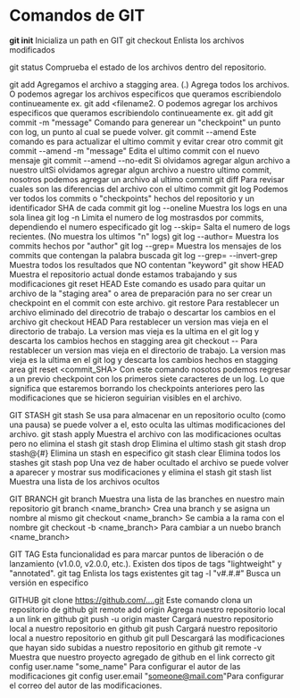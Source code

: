 # Comandos de GIT

**git init** 				Inicializa un path en GIT
git checkout				Enlista los archivos modificados

git status				Comprueba el estado de los archivos dentro del repositorio.

git add					Agregamos el archivo a stagging area. (.) Agrega todos los archivos. O podemos agregar los archivos especificos que queramos escribiendolo continueamente ex. git add <filename1> <filename2. O podemos agregar los archivos especificos que queramos escribiendolo continueamente ex. git add <filename1> <filename2>
git commit -m "message"			Comando para generear un "checkpoint" un punto con log, un punto al cual se puede volver.
git commit --amend			Este comando es para actualizar el ultimo commit y evitar crear otro commit
git commit --amend -m "message"		Edita el ultimo commit con el nuevo mensaje
git commit --amend --no-edit		Si olvidamos agregar algun archivo a nuestro ultSi olvidamos agregar algun archivo a nuestro ultimo commit, nosotros podemos agregar un archivo al ultimo commit
git diff <filename>			Para revisar cuales son las diferencias del archivo con el ultimo commit
git log					Podemos ver todos los commits o "checkpoints" hechos del repositorio y un identificador SHA de cada commit
git log --oneline			Muestra los logs en una sola linea
git log -n				Limita el numero de log mostrasdos por commits, dependiendo el numero especificado
git log --skip=<number>			Salta el numero de logs recientes. (No muestra los ultimos "n" logs)
git log --author=<author>		Muestra los commits hechos por "author"
git log --grep=<keyword>		Muestra los mensajes de los commits que contengan la palabra buscada
git log --grep=<keyword> --invert-grep	Muestra todos los resultados que NO contentan "keyword"
git show HEAD				Muestra el repositorio actual donde estamos trabajando y sus modificaciones
git reset HEAD <filename>		Este comando es usado para quitar un archivo de la "staging area" o area de preparación para no ser crear un checkpoint en el commit con este archivo.
git restore <filename>			Para restablecer un archivo eliminado del direcotrio de trabajo o descartar los cambios en el archivo
git checkout HEAD <filename>		Para restablecer un version mas vieja en el directorio de trabajo. La version mas vieja es la ultima en el git log y descarta los cambios hechos en stagging area
git checkout --<filename>		Para restablecer un version mas vieja en el directorio de trabajo. La version mas vieja es la ultima en el git log y descarta los cambios hechos en stagging area
git reset <commit_SHA>			Con este comando nosotos podemos regresar a un previo checkpoint con los primeros siete caracteres de un log. Lo que significa que estaremos borrando los checkpoints anteriores pero las modificaciones que se hicieron seguirian visibles en el archivo.


GIT STASH
git stash				Se usa para almacenar en un repositorio oculto (como una pausa) se puede volver a el, esto oculta las ultimas modificaciones del archivo.
git stash apply				Muestra el archivo con las modificaciones ocultas pero no elimina el stash
git stash drop				Elimina el ultimo stash
git stash drop stash@{#}		Elimina un stash en especifico
git stash clear				Elimina todos los stashes
git stash pop				Una vez de haber ocultado el archivo se puede volver a aparecer y mostrar sus modificaciones y elimina el stash
git stash list				Muestra una lista de los archivos ocultos


GIT BRANCH
git branch				Muestra una lista de las branches en nuestro main repositorio
git branch <name_branch>		Crea una branch y se asigna un nombre al mismo
git checkout <name_branch>		Se cambia a la rama con el nombre
git checkout -b <name_branch>		Para cambiar a un nuebo branch <name_branch>

GIT TAG
Esta funcionalidad es para marcar puntos de liberación o de lanzamiento (v1.0.0, v2.0.0, etc.). Existen dos tipos de tags "lightweight" y "annotated".
git tag					Enlista los tags existentes
git tag -l "v#.#.#"			Busca un versión en especifico

GITHUB
git clone https://github.com/....git	Este comando clona un repositorio de github
git remote add origin <link>		Agrega nuestro repositorio local a un link en github
git push -u origin master		Cargará nuestro repositorio local a nuestro repositorio en github
git push				Cargará nuestro repositorio local a nuestro repositorio en github
git pull				Descargará las modificaciones que hayan sido subidas a nuestro repositorio en github
git remote -v				Muestra que nuestro proyecto agregado de github en el link correcto
git config user.name "some_name"	Para configurar el autor de las modificaciones
git config user.email "someone@mail.com"Para configurar el correo del autor de las modificaciones.



